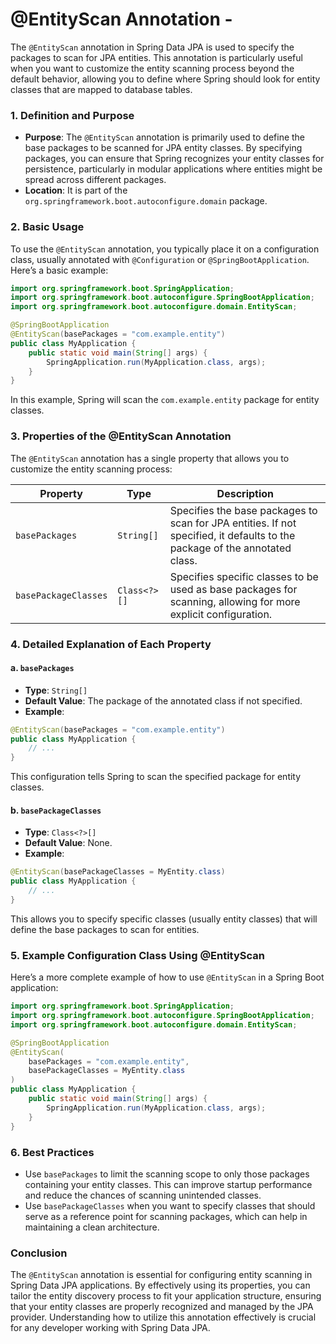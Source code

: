 # @EntityScan Annotation -

The `@EntityScan` annotation in Spring Data JPA is used to specify the packages to scan for JPA entities. This annotation is particularly useful when you want to customize the entity scanning process beyond the default behavior, allowing you to define where Spring should look for entity classes that are mapped to database tables.

### 1. Definition and Purpose

- **Purpose**: The `@EntityScan` annotation is primarily used to define the base packages to be scanned for JPA entity classes. By specifying packages, you can ensure that Spring recognizes your entity classes for persistence, particularly in modular applications where entities might be spread across different packages.
- **Location**: It is part of the `org.springframework.boot.autoconfigure.domain` package.

### 2. Basic Usage

To use the `@EntityScan` annotation, you typically place it on a configuration class, usually annotated with `@Configuration` or `@SpringBootApplication`. Here’s a basic example:

```java
import org.springframework.boot.SpringApplication;
import org.springframework.boot.autoconfigure.SpringBootApplication;
import org.springframework.boot.autoconfigure.domain.EntityScan;

@SpringBootApplication
@EntityScan(basePackages = "com.example.entity")
public class MyApplication {
    public static void main(String[] args) {
        SpringApplication.run(MyApplication.class, args);
    }
}
```

In this example, Spring will scan the `com.example.entity` package for entity classes.

### 3. Properties of the @EntityScan Annotation

The `@EntityScan` annotation has a single property that allows you to customize the entity scanning process:

| Property             | Type         | Description                                                                                                                |
| -------------------- | ------------ | -------------------------------------------------------------------------------------------------------------------------- |
| `basePackages`       | `String[]`   | Specifies the base packages to scan for JPA entities. If not specified, it defaults to the package of the annotated class. |
| `basePackageClasses` | `Class<?>[]` | Specifies specific classes to be used as base packages for scanning, allowing for more explicit configuration.             |

### 4. Detailed Explanation of Each Property

#### a. `basePackages`

- **Type**: `String[]`
- **Default Value**: The package of the annotated class if not specified.
- **Example**:

```java
@EntityScan(basePackages = "com.example.entity")
public class MyApplication {
    // ...
}
```

This configuration tells Spring to scan the specified package for entity classes.

#### b. `basePackageClasses`

- **Type**: `Class<?>[]`
- **Default Value**: None.
- **Example**:

```java
@EntityScan(basePackageClasses = MyEntity.class)
public class MyApplication {
    // ...
}
```

This allows you to specify specific classes (usually entity classes) that will define the base packages to scan for entities.

### 5. Example Configuration Class Using @EntityScan

Here’s a more complete example of how to use `@EntityScan` in a Spring Boot application:

```java
import org.springframework.boot.SpringApplication;
import org.springframework.boot.autoconfigure.SpringBootApplication;
import org.springframework.boot.autoconfigure.domain.EntityScan;

@SpringBootApplication
@EntityScan(
    basePackages = "com.example.entity",
    basePackageClasses = MyEntity.class
)
public class MyApplication {
    public static void main(String[] args) {
        SpringApplication.run(MyApplication.class, args);
    }
}
```

### 6. Best Practices

- Use `basePackages` to limit the scanning scope to only those packages containing your entity classes. This can improve startup performance and reduce the chances of scanning unintended classes.
- Use `basePackageClasses` when you want to specify classes that should serve as a reference point for scanning packages, which can help in maintaining a clean architecture.

### Conclusion

The `@EntityScan` annotation is essential for configuring entity scanning in Spring Data JPA applications. By effectively using its properties, you can tailor the entity discovery process to fit your application structure, ensuring that your entity classes are properly recognized and managed by the JPA provider. Understanding how to utilize this annotation effectively is crucial for any developer working with Spring Data JPA.
